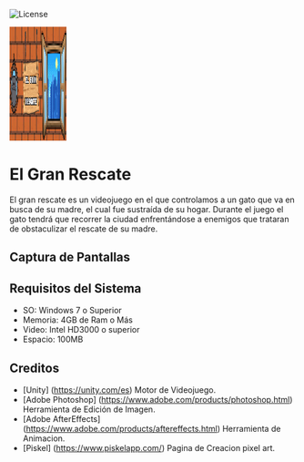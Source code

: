 ![License](https://img.shields.io/badge/License-Unity-brightgreen)
<p align="left"><img src="portada.png" width="100" height="200"></p>

# <b>El Gran Rescate</b>
El gran rescate es un videojuego en el que controlamos a un gato que va en busca de su madre, el cual fue sustraída de su hogar. Durante el juego el gato tendrá que recorrer la ciudad enfrentándose a enemigos que trataran de obstaculizar el rescate de su madre.
<br>

## <b>Captura de Pantallas</b>

## <b>Requisitos del Sistema</b>
- SO: Windows 7 o Superior
- Memoria: 4GB de Ram o Más
- Video: Intel HD3000 o superior
- Espacio: 100MB

## <b>Creditos</b>
  - [Unity] (https://unity.com/es) Motor de Videojuego.
  - [Adobe Photoshop] (https://www.adobe.com/products/photoshop.html) Herramienta de Edición de Imagen.
  - [Adobe AfterEffects] (https://www.adobe.com/products/aftereffects.html) Herramienta de Animacion.
  - [Piskel] (https://www.piskelapp.com/) Pagina de Creacion pixel art.
